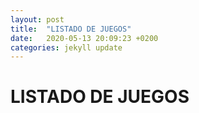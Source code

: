 ```yaml
---
layout: post
title:  "LISTADO DE JUEGOS"
date:   2020-05-13 20:09:23 +0200
categories: jekyll update
---
```

# LISTADO DE JUEGOS

